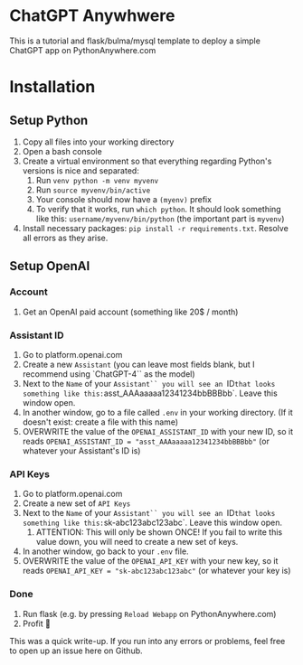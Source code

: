 # ChatGPT Anywhwere
This is a tutorial and flask/bulma/mysql template to deploy a simple ChatGPT app on PythonAnywhere.com

# Installation
## Setup Python
1. Copy all files into your working directory 
1. Open a bash console
1. Create a virtual environment so that everything regarding Python's versions is nice and separated:
    1. Run `venv python -m venv myvenv`
    1. Run `source myvenv/bin/active` 
    1. Your console should now have a `(myenv)` prefix
    1. To verify that it works, run `which python`. It should look something like this: `username/myvenv/bin/python` (the important part is `myvenv`)
1. Install necessary packages: `pip install -r requirements.txt`. Resolve all errors as they arise.

## Setup OpenAI
### Account
1. Get an OpenAI paid account (something like 20$ / month)
### Assistant ID
1. Go to platform.openai.com
1. Create a new `Assistant` (you can leave most fields blank, but I recommend using `ChatGPT-4`` as the model)
1. Next to the `Name` of your `Assistant`` you will see an `ID` that looks something like this: `asst_AAAaaaaa12341234bbBBBbb`. Leave this window open.
1. In another window, go to a file called `.env` in your working directory. (If it doesn't exist: create a file with this name) 
1. OVERWRITE the value of the `OPENAI_ASSISTANT_ID` with your new ID, so it reads `OPENAI_ASSISTANT_ID = "asst_AAAaaaaa12341234bbBBBbb"` (or whatever your Assistant's ID is)
### API Keys
1. Go to platform.openai.com
1. Create a new set of `API Keys` 
1. Next to the `Name` of your `Assistant`` you will see an `ID` that looks something like this: `sk-abc123abc123abc`. Leave this window open.
    1. ATTENTION: This will only be shown ONCE! If you fail to write this value down, you will need to create a new set of keys.
1. In another window, go back to your `.env` file. 
1. OVERWRITE the value of the `OPENAI_API_KEY` with your new key, so it reads `OPENAI_API_KEY = "sk-abc123abc123abc"` (or whatever your key is)
### Done
1. Run flask (e.g. by pressing `Reload Webapp` on PythonAnywhere.com)
1. Profit 🤩

This was a quick write-up. If you run into any errors or problems, feel free to open up an issue here on Github.




